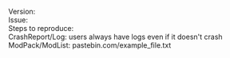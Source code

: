 Version:<br/>
Issue:<br/>
Steps to reproduce:<br/>
CrashReport/Log: users always have logs even if it doesn't crash<br/>
ModPack/ModList: pastebin.com/example_file.txt
